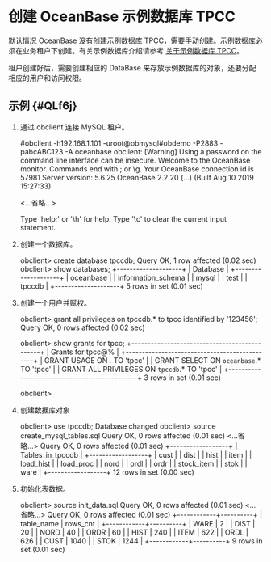 创建 OceanBase 示例数据库 TPCC 
============================================



默认情况 OceanBase 没有创建示例数据库 TPCC，需要手动创建。示例数据库必须在业务租户下创建。有关示例数据库介绍请参考 [关于示例数据库 TPCC]()。 

租户创建好后，需要创建相应的 DataBase 来存放示例数据库的对象，还要分配相应的用户和访问权限。

示例 {#QLf6j}
-----------

1. 通过 obclient 连接 MySQL 租户。

   




    #obclient -h192.168.1.101 -uroot@obmysql#obdemo -P2883 -pabcABC123 -A oceanbase
    obclient: [Warning] Using a password on the command line interface can be insecure.
    Welcome to the OceanBase monitor.  Commands end with ; or \g.
    Your OceanBase connection id is 57981
    Server version: 5.6.25 OceanBase 2.2.20 (...) (Built Aug 10 2019 15:27:33)
    
    <...省略...>
    
    Type 'help;' or '\h' for help. Type '\c' to clear the current input statement.



2. 创建一个数据库。

   




    obclient> create database tpccdb;
    Query OK, 1 row affected (0.02 sec)
    obclient> show databases;
    +--------------------+
    | Database           |
    +--------------------+
    | oceanbase          |
    | information_schema |
    | mysql              |
    | test               |
    | tpccdb             |
    +--------------------+
    5 rows in set (0.01 sec)



3. 创建一个用户并赋权。

   




    obclient> grant all privileges on tpccdb.* to tpcc identified by '123456';
    Query OK, 0 rows affected (0.02 sec)
    
    obclient> show grants for tpcc;
    +----------------------------------------------+
    | Grants for tpcc@%                            |
    +----------------------------------------------+
    | GRANT USAGE ON *.* TO 'tpcc'                 |
    | GRANT SELECT ON `oceanbase`.* TO 'tpcc'      |
    | GRANT ALL PRIVILEGES ON `tpccdb`.* TO 'tpcc' |
    +----------------------------------------------+
    3 rows in set (0.01 sec)
    
    obclient>



4. 创建数据库对象

   




    obclient> use tpccdb;
    Database changed
    obclient> source create_mysql_tables.sql
    Query OK, 0 rows affected (0.01 sec)
    <...省略...>
    Query OK, 0 rows affected (0.01 sec)
    +------------------+
    | Tables_in_tpccdb |
    +------------------+
    | cust             |
    | dist             |
    | hist             |
    | item             |
    | load_hist        |
    | load_proc        |
    | nord             |
    | ordl             |
    | ordr             |
    | stock_item       |
    | stok             |
    | ware             |
    +------------------+
    12 rows in set (0.00 sec)



5. 初始化表数据。

   




    obclient> source init_data.sql
    Query OK, 0 rows affected (0.01 sec)
    <...省略...>
    Query OK, 0 rows affected (0.01 sec)
    +------------+----------+
    | table_name | rows_cnt |
    +------------+----------+
    | WARE       |        2 |
    | DIST       |       20 |
    | NORD       |       40 |
    | ORDR       |       60 |
    | HIST       |      240 |
    | ITEM       |      622 |
    | ORDL       |      626 |
    | CUST       |     1040 |
    | STOK       |     1244 |
    +------------+----------+
    9 rows in set (0.01 sec)



